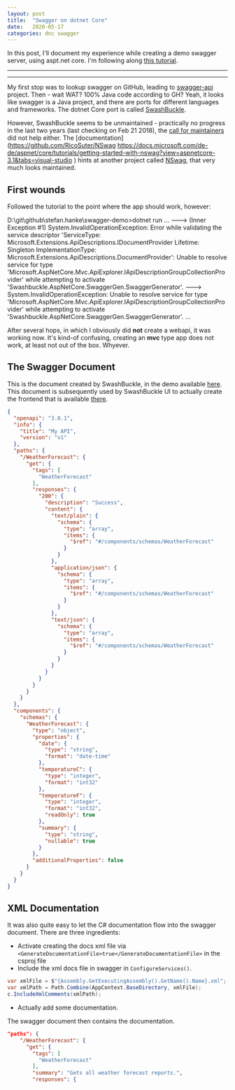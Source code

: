 ```yaml
---
layout: post
title:  "Swagger on dotnet Core"
date:   2020-05-17
categories: dnc swagger
---
```


In this post, I'll document my experience while creating a demo swagger server, using aspt.net core. I'm following along [this tutorial](https://docs.microsoft.com/de-de/aspnet/core/tutorials/getting-started-with-swashbuckle?view=aspnetcore-3.1&tabs=visual-studio).

---
---

My first stop was to lookup swagger on GitHub, leading to [swagger-api](https://github.com/swagger-api) project. Then - wait WAT? 100% Java code according to GH? Yeah, it looks like swagger is a Java project, and there are ports for different languages and frameworks. The dotnet Core port is called [SwashBuckle](https://github.com/domaindrivendev/Swashbuckle).

However, SwashBuckle seems to be unmaintained - practically no progress in the last two years (last checking on Feb 21 2018), the [call for maintainers](https://github.com/slatedocs/slate/issues/1127) did not help either. The [documentation](https://github.com/RicoSuter/NSwag
https://docs.microsoft.com/de-de/aspnet/core/tutorials/getting-started-with-nswag?view=aspnetcore-3.1&tabs=visual-studio
) hints at another project called [NSwag](https://github.com/RicoSuter/NSwag), that very much looks maintained.

## First wounds

Followed the tutorial to the point where the app should work, however:


D:\git\github\stefan.hanke\swagger-demo>dotnet run
...
 ---> (Inner Exception #1) System.InvalidOperationException: Error while validating the service descriptor 'ServiceType: Microsoft.Extensions.ApiDescriptions.IDocumentProvider Lifetime: Singleton ImplementationType: Microsoft.Extensions.ApiDescriptions.DocumentProvider': Unable to resolve service for type 'Microsoft.AspNetCore.Mvc.ApiExplorer.IApiDescriptionGroupCollectionProvider' while attempting to activate 'Swashbuckle.AspNetCore.SwaggerGen.SwaggerGenerator'.
 ---> System.InvalidOperationException: Unable to resolve service for type 'Microsoft.AspNetCore.Mvc.ApiExplorer.IApiDescriptionGroupCollectionProvider' while attempting to activate 'Swashbuckle.AspNetCore.SwaggerGen.SwaggerGenerator'.
...

After several hops, in which I obviously did **not** create a webapi, it was working now. It's kind-of confusing, creating an **mvc** type app does not work, at least not out of the box. Whyever.

## The Swagger Document

This is the document created by SwashBuckle, in the demo available [here](https://localhost:5001/swagger/v1/swagger.json). This document is subsequently used by SwashBuckle UI to actually create the frontend that is available [there](https://localhost:5001/swagger/index.html).

```json
{
  "openapi": "3.0.1",
  "info": {
    "title": "My API",
    "version": "v1"
  },
  "paths": {
    "/WeatherForecast": {
      "get": {
        "tags": [
          "WeatherForecast"
        ],
        "responses": {
          "200": {
            "description": "Success",
            "content": {
              "text/plain": {
                "schema": {
                  "type": "array",
                  "items": {
                    "$ref": "#/components/schemas/WeatherForecast"
                  }
                }
              },
              "application/json": {
                "schema": {
                  "type": "array",
                  "items": {
                    "$ref": "#/components/schemas/WeatherForecast"
                  }
                }
              },
              "text/json": {
                "schema": {
                  "type": "array",
                  "items": {
                    "$ref": "#/components/schemas/WeatherForecast"
                  }
                }
              }
            }
          }
        }
      }
    }
  },
  "components": {
    "schemas": {
      "WeatherForecast": {
        "type": "object",
        "properties": {
          "date": {
            "type": "string",
            "format": "date-time"
          },
          "temperatureC": {
            "type": "integer",
            "format": "int32"
          },
          "temperatureF": {
            "type": "integer",
            "format": "int32",
            "readOnly": true
          },
          "summary": {
            "type": "string",
            "nullable": true
          }
        },
        "additionalProperties": false
      }
    }
  }
}
```

## XML Documentation

It was also quite easy to let the C# documentation flow into the swagger document. There are three ingredients:

- Activate creating the docs xml file via `<GenerateDocumentationFile>true</GenerateDocumentationFile>` in the csproj file
- Include the xml docs file in swagger in `ConfigureServices()`.
```csharp
var xmlFile = $"{Assembly.GetExecutingAssembly().GetName().Name}.xml";
var xmlPath = Path.Combine(AppContext.BaseDirectory, xmlFile);
c.IncludeXmlComments(xmlPath);
```
- Actually add some documentation.

The swagger document then contains the documentation.

```json
"paths": {
    "/WeatherForecast": {
      "get": {
        "tags": [
          "WeatherForecast"
        ],
        "summary": "Gets all weather forecast reports.",
        "responses": {
```
